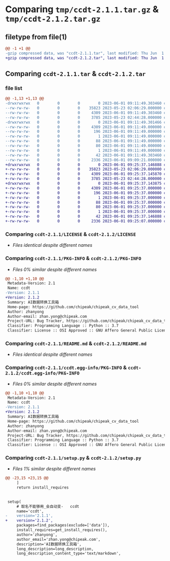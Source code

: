 # Comparing `tmp/ccdt-2.1.1.tar.gz` & `tmp/ccdt-2.1.2.tar.gz`

## filetype from file(1)

```diff
@@ -1 +1 @@
-gzip compressed data, was "ccdt-2.1.1.tar", last modified: Thu Jun  1 09:11:49 2023, max compression
+gzip compressed data, was "ccdt-2.1.2.tar", last modified: Thu Jun  1 09:25:37 2023, max compression
```

## Comparing `ccdt-2.1.1.tar` & `ccdt-2.1.2.tar`

### file list

```diff
@@ -1,13 +1,13 @@
-drwxrwxrwx   0        0        0        0 2023-06-01 09:11:49.303460 ccdt-2.1.1/
--rw-rw-rw-   0        0        0    35823 2023-05-23 02:06:29.000000 ccdt-2.1.1/LICENSE
--rw-rw-rw-   0        0        0     4309 2023-06-01 09:11:49.303460 ccdt-2.1.1/PKG-INFO
--rw-rw-rw-   0        0        0     3785 2023-05-23 02:44:28.000000 ccdt-2.1.1/README.md
-drwxrwxrwx   0        0        0        0 2023-06-01 09:11:49.301466 ccdt-2.1.1/ccdt.egg-info/
--rw-rw-rw-   0        0        0     4309 2023-06-01 09:11:49.000000 ccdt-2.1.1/ccdt.egg-info/PKG-INFO
--rw-rw-rw-   0        0        0      196 2023-06-01 09:11:49.000000 ccdt-2.1.1/ccdt.egg-info/SOURCES.txt
--rw-rw-rw-   0        0        0        1 2023-06-01 09:11:49.000000 ccdt-2.1.1/ccdt.egg-info/dependency_links.txt
--rw-rw-rw-   0        0        0       88 2023-06-01 09:11:49.000000 ccdt-2.1.1/ccdt.egg-info/entry_points.txt
--rw-rw-rw-   0        0        0       80 2023-06-01 09:11:49.000000 ccdt-2.1.1/ccdt.egg-info/requires.txt
--rw-rw-rw-   0        0        0        1 2023-06-01 09:11:49.000000 ccdt-2.1.1/ccdt.egg-info/top_level.txt
--rw-rw-rw-   0        0        0       42 2023-06-01 09:11:49.303460 ccdt-2.1.1/setup.cfg
--rw-rw-rw-   0        0        0     2336 2023-06-01 09:09:21.000000 ccdt-2.1.1/setup.py
+drwxrwxrwx   0        0        0        0 2023-06-01 09:25:37.146888 ccdt-2.1.2/
+-rw-rw-rw-   0        0        0    35823 2023-05-23 02:06:29.000000 ccdt-2.1.2/LICENSE
+-rw-rw-rw-   0        0        0     4309 2023-06-01 09:25:37.145870 ccdt-2.1.2/PKG-INFO
+-rw-rw-rw-   0        0        0     3785 2023-05-23 02:44:28.000000 ccdt-2.1.2/README.md
+drwxrwxrwx   0        0        0        0 2023-06-01 09:25:37.143875 ccdt-2.1.2/ccdt.egg-info/
+-rw-rw-rw-   0        0        0     4309 2023-06-01 09:25:37.000000 ccdt-2.1.2/ccdt.egg-info/PKG-INFO
+-rw-rw-rw-   0        0        0      196 2023-06-01 09:25:37.000000 ccdt-2.1.2/ccdt.egg-info/SOURCES.txt
+-rw-rw-rw-   0        0        0        1 2023-06-01 09:25:37.000000 ccdt-2.1.2/ccdt.egg-info/dependency_links.txt
+-rw-rw-rw-   0        0        0       88 2023-06-01 09:25:37.000000 ccdt-2.1.2/ccdt.egg-info/entry_points.txt
+-rw-rw-rw-   0        0        0       80 2023-06-01 09:25:37.000000 ccdt-2.1.2/ccdt.egg-info/requires.txt
+-rw-rw-rw-   0        0        0        1 2023-06-01 09:25:37.000000 ccdt-2.1.2/ccdt.egg-info/top_level.txt
+-rw-rw-rw-   0        0        0       42 2023-06-01 09:25:37.146888 ccdt-2.1.2/setup.cfg
+-rw-rw-rw-   0        0        0     2336 2023-06-01 09:25:07.000000 ccdt-2.1.2/setup.py
```

### Comparing `ccdt-2.1.1/LICENSE` & `ccdt-2.1.2/LICENSE`

 * *Files identical despite different names*

### Comparing `ccdt-2.1.1/PKG-INFO` & `ccdt-2.1.2/PKG-INFO`

 * *Files 0% similar despite different names*

```diff
@@ -1,10 +1,10 @@
 Metadata-Version: 2.1
 Name: ccdt
-Version: 2.1.1
+Version: 2.1.2
 Summary: AI数据转换工具箱
 Home-page: https://github.com/chipeak/chipeak_cv_data_tool
 Author: zhanyong
 Author-email: zhan.yong@chipeak.com
 Project-URL: Bug Tracker, https://github.com/chipeak/chipeak_cv_data_tool/issues
 Classifier: Programming Language :: Python :: 3.7
 Classifier: License :: OSI Approved :: GNU Affero General Public License v3
```

### Comparing `ccdt-2.1.1/README.md` & `ccdt-2.1.2/README.md`

 * *Files identical despite different names*

### Comparing `ccdt-2.1.1/ccdt.egg-info/PKG-INFO` & `ccdt-2.1.2/ccdt.egg-info/PKG-INFO`

 * *Files 0% similar despite different names*

```diff
@@ -1,10 +1,10 @@
 Metadata-Version: 2.1
 Name: ccdt
-Version: 2.1.1
+Version: 2.1.2
 Summary: AI数据转换工具箱
 Home-page: https://github.com/chipeak/chipeak_cv_data_tool
 Author: zhanyong
 Author-email: zhan.yong@chipeak.com
 Project-URL: Bug Tracker, https://github.com/chipeak/chipeak_cv_data_tool/issues
 Classifier: Programming Language :: Python :: 3.7
 Classifier: License :: OSI Approved :: GNU Affero General Public License v3
```

### Comparing `ccdt-2.1.1/setup.py` & `ccdt-2.1.2/setup.py`

 * *Files 1% similar despite different names*

```diff
@@ -23,15 +23,15 @@
     ]
     return install_requires
 
 
 setup(
     # 取名不能够用_会自动变-   ccdt
     name='ccdt',
-    version='2.1.1',
+    version='2.1.2',
     packages=find_packages(exclude=['data']),
     install_requires=get_install_requires(),
     author='zhanyong',
     author_email='zhan.yong@chipeak.com',
     description='AI数据转换工具箱',
     long_description=long_description,
     long_description_content_type='text/markdown',
```

